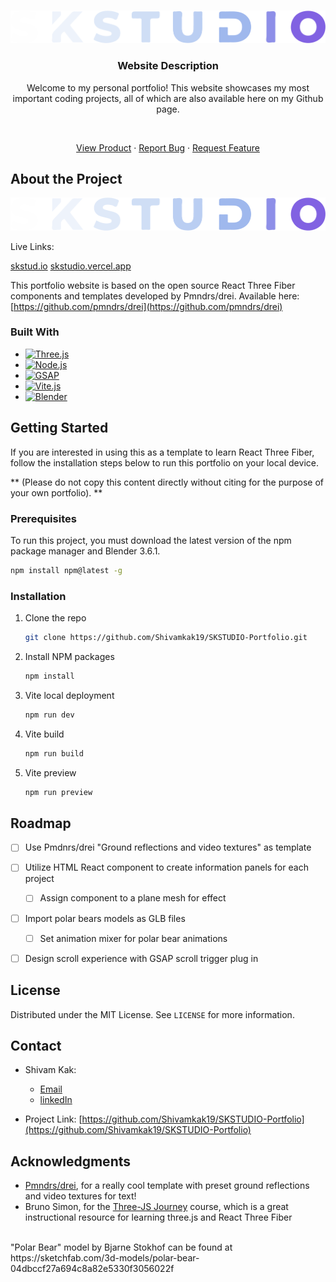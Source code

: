 <a name="readme-top"></a>

<!-- PROJECT LOGO -->
<br />
<div align="center">
  <a href="https://github.com/Shivamkak19/SKSTUDIO-Portfolio">
    <img src="public/skstudio-logo.png" alt="Logo">
  </a>

<h3 align="center">Website Description</h3>

Welcome to my personal portfolio! This website showcases my most important coding projects, all of which are also available here on my Github page. 

<br />

<a href="https://github.com/Shivamkak19/SKSTUDIO-Portfolio/images">View Product</a>
·
<a href="https://github.com/Shivamkak19/SKSTUDIO-Portfolio/issues">Report Bug</a>
·
<a href="https://github.com/Shivamkak19/SKSTUDIO-Portfolio/issues">Request Feature</a>
</div>


<!-- ABOUT THE PROJECT -->
## About the Project

[![Product][product1]](https://skstud.io)

Live Links:

[skstud.io](https://skstud.io)
[skstudio.vercel.app](https://skstudio.vercel.app)

This portfolio website is based on the open source React Three Fiber components and templates developed by Pmndrs/drei. Available here: [https://github.com/pmndrs/drei](https://github.com/pmndrs/drei) 

### Built With

* [![Three.js][threedotjs]][threedotjs-url]
* [![Node.js][nodedotjs]][nodedotjs-url]
* [![GSAP][greensock]][greensock-url]
* [![Vite.js][vite]][vite-url]
* [![Blender][blender]][blender-url]


<!-- GETTING STARTED -->
## Getting Started

If you are interested in using this as a template to learn React Three Fiber, follow the installation steps below to run this portfolio on your local device. 

** (Please do not copy this content directly without citing for the purpose of your own portfolio). ** 

### Prerequisites

To run this project, you must download the latest version of the npm package manager and Blender 3.6.1.

  ```sh
  npm install npm@latest -g
  ```


### Installation

1. Clone the repo
   ```sh
   git clone https://github.com/Shivamkak19/SKSTUDIO-Portfolio.git
   ```

2. Install NPM packages
   ```sh
   npm install
   ```

3. Vite local deployment
   ```sh
   npm run dev
   ```

4. Vite build
   ```sh
   npm run build
   ```

5. Vite preview
   ```sh
   npm run preview
   ```
   
<!-- ROADMAP -->
## Roadmap

- [ ] Use Pmdnrs/drei "Ground reflections and video textures" as template
- [ ] Utilize HTML React component to create information panels for each project
    - [ ] Assign component to a plane mesh for effect
- [ ] Import polar bears models as GLB files
    - [ ] Set animation mixer for polar bear animations
- [ ] Design scroll experience with GSAP scroll trigger plug in



<!-- LICENSE -->
## License

Distributed under the MIT License. See `LICENSE` for more information.


<!-- CONTACT -->
## Contact

* Shivam Kak: 
    * [Email](sk3686@princeton.edu) 
    * [linkedIn](https://linkedin.com/in/shivamkak)

* Project Link: [https://github.com/Shivamkak19/SKSTUDIO-Portfolio](https://github.com/Shivamkak19/SKSTUDIO-Portfolio)


<!-- ACKNOWLEDGMENTS -->
## Acknowledgments

* []() [Pmndrs/drei](https://pmnd.rs/), for a really cool template with preset ground reflections and video textures for text!
* []() Bruno Simon, for the  [Three-JS Journey](https://threejs-journey.com/) course, which is a great instructional resource for learning three.js and React Three Fiber


<br />
 "Polar Bear" model by Bjarne Stokhof can be found at https://sketchfab.com/3d-models/polar-bear-04dbccf27a694c8a82e5330f3056022f


<!-- MARKDOWN LINKS & IMAGES -->
<!-- https://www.markdownguide.org/basic-syntax/#reference-style-links -->
[product1]: public/skstudio-logo.png
[product2]: public/product2.jpg
[product3]: public/product3.jpg

<!-- Programming Language Shields -->
[threedotjs]:  https://img.shields.io/badge/Three.js-6592e6?style=for-the-badge&logo=threedotjs&logoColor=000000
[threedotjs-url]: https://threejs.org/

[nodedotjs]: https://img.shields.io/badge/Node.js-333333?style=for-the-badge&logo=nodedotjs&logoColor=3f873e
[nodedotjs-url]: https://nodejs.org/en

[greensock]: https://img.shields.io/badge/GSAP-88ce02?style=for-the-badge&logo=greensock&logoColor=000000
[greensock-url]: https://greensock.com/gsap/

[vite]: https://img.shields.io/badge/Vite.js-ac49fe?style=for-the-badge&logo=vite&logoColor=ffd52e
[vite-url]: https://vitejs.dev/

[blender]: https://img.shields.io/badge/Blender-165a8f?style=for-the-badge&logo=blender&logoColor=f4792b
[blender-url]: https://www.blender.org/
